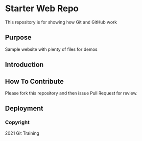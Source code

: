 # Starter Web Repo

This repository is for showing how Git and GitHub work

## Purpose

Sample website with plenty of files for demos

## Introduction

## How To Contribute
Please fork this repository and then issue Pull Request for review.

## Deployment

### Copyright
2021 Git Training